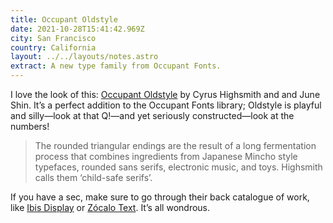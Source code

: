 ```yaml
---
title: Occupant Oldstyle
date: 2021-10-28T15:41:42.969Z
city: San Francisco
country: California
layout: ../../layouts/notes.astro
extract: A new type family from Occupant Fonts.
---
```

I love the look of this: [Occupant Oldstyle](https://occupantfonts.com/fonts/occupant-oldstyle/) by Cyrus Highsmith and and June Shin. It’s a perfect addition to the Occupant Fonts library; Oldstyle is playful and silly—look at that Q!—and yet seriously constructed—look at the numbers!

> The rounded triangular endings are the result of a long fermentation process that combines ingredients from Japanese Mincho style typefaces, rounded sans serifs, electronic music, and toys. Highsmith calls them ‘child-safe serifs’.

If you have a sec, make sure to go through their back catalogue of work, like [Ibis Display](https://occupantfonts.com/fonts/ibis-display/) or  [Zócalo Text](https://occupantfonts.com/fonts/zocalo-text/). It’s all wondrous.
 